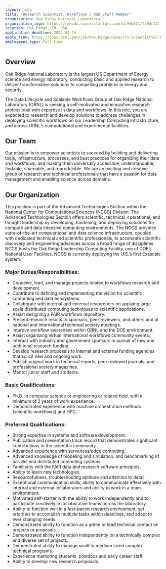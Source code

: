 ```yaml
---
layout: jobs
title: "Research Scientist, Workflows / R&D Staff Member"
organization: Oak Ridge National Laboratory
organization_logo: https://rmkcdn.successfactors.com/bc9eb071/f39dcf2f-8a25-41be-9f40-6.png
location: Oak Ridge, TN, USA
application_deadline: 2022-04-14
apply_link: https://jobs.ornl.gov/job/Oak-Ridge-Research-Scientist%2C-Workflows-R&D-Staff-Member-TN-37830/839093500/
employment_type: Full-time
---
```


## Overview

Oak Ridge National Laboratory is the largest US Department of Energy science and energy laboratory, conducting basic and applied research to deliver transformative solutions to compelling problems in energy and security.

The Data Lifecycle and Scalable Workflows Group at Oak Ridge National Laboratory (ORNL) is seeking a self-motivated and innovative research professional with expertise in data and workflows.  In this role, you are expected to research and develop solutions to address challenges in deploying scientific workflows on our Leadership Computing infrastructure, and across ORNL’s computational and experimental facilities. 

## Our Team

Our mission is to empower scientists to succeed by building and delivering tools, infrastructure, processes, and best practices for organizing their data and workflows, and making them universally accessible, understandable, findable, shareable, and reproducible.  We are an exciting and creative group of research and technical professionals that have a passion for data management and enabling science across domains.

## Our Organization

This position is part of the Advanced Technologies Section within the National Center for Computational Sciences (NCCS) Division.  The Advanced Technologies Section offers scientific, technical, operational, and thought leadership by developing, hardening, and deploying solutions for compute and data intensive computing environments.  The NCCS provides state-of-the-art computational and data science infrastructure, coupled with dedicated technical and scientific professionals, to accelerate scientific discovery and engineering advances across a broad range of disciplines. NCCS hosts the Oak Ridge Leadership Computing Facility, one of DOE’s National User Facilities. NCCS is currently deploying the U.S.’s first Exascale system.

### Major Duties/Responsibilities: 

- Conceive, lead, and manage projects related to workflows research and development.
- Contribute to defining and implementing the vision for scientific computing and data ecosystems.
- Collaborate with internal and external researchers on applying large scale distributed computing techniques to scientific applications.
- Assist designing a FAIR workflows repository.
- Present research results to sponsors, peer reviewers, and others and at national and international technical society meetings.
- Improve workflow awareness within ORNL and the DOE environment.
- Assist organizing virtual international workflows community events.
- Interact with industry and government sponsors in pursuit of new and additional research funding.
- Develop research proposals to internal and external funding agencies that solicit new and ongoing work.
- Publish original work in technical reports, peer reviewed journals, and professional society magazines.
- Mentor junior staff and students.
 
### Basic Qualifications:

- Ph.D. in computer science or engineering or related field, with a minimum of 2 years of work experience.
- Demonstrated experience with machine orchestration methods (scientific workflows) and HPC.
 
### Preferred Qualifications:

- Strong expertise in systems and software development.
- Publication and presentation track record that demonstrates significant contributions to the scientific community.
- Advanced experience with serverless/edge computing.
- Advanced knowledge of modeling and simulation, and benchmarking of parallel and distributed computing systems.
- Familiarity with the FAIR data and research software principles.
- Ability to learn new technologies.
- Resourcefulness, troubleshooting aptitude and attention to detail.
- Exceptional communication skills, ability to communicate effectively with internal and external collaborators and ability to work in a team environment.
- Motivated self-starter with the ability to work independently and to participate creatively in collaborative teams across the laboratory.
- Ability to function well in a fast-paced research environment, set priorities to accomplish multiple tasks within deadlines, and adapt to ever changing needs.
- Demonstrated ability to function as a prime or lead technical contact on projects or proposals
- Demonstrated ability to function independently on a technically complex and diverse set of projects.
- Demonstrated ability to manage small to medium sized complex technical programs.
- Experience mentoring students, postdocs and early career staff.
- Ability to develop new research proposals.
